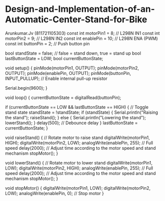 # Design-and-Implementation-of-an-Automatic-Center-Stand-for-Bike
Arunkumar.Jv (811721105303)
const int motorPin1 = 8; // L298N IN1
const int motorPin2 = 9; // L298N IN2
const int enablePin = 10; // L298N ENA (PWM)
const int buttonPin = 2; // Push button pin

bool standState = false; // false = stand down, true = stand up
bool lastButtonState = LOW;
bool currentButtonState;

void setup() {
  pinMode(motorPin1, OUTPUT);
  pinMode(motorPin2, OUTPUT);
  pinMode(enablePin, OUTPUT);
  pinMode(buttonPin, INPUT_PULLUP); // Enable internal pull-up resistor

  Serial.begin(9600);
}

void loop() {
  currentButtonState = digitalRead(buttonPin);

  if (currentButtonState == LOW && lastButtonState == HIGH) {
    // Toggle stand state
    standState = !standState;
    if (standState) {
      Serial.println("Raising the stand");
      raiseStand();
    } else {
      Serial.println("Lowering the stand");
      lowerStand();
    }
    delay(500); // Debounce delay
  }
  lastButtonState = currentButtonState;
}

void raiseStand() {
  // Rotate motor to raise stand
  digitalWrite(motorPin1, HIGH);
  digitalWrite(motorPin2, LOW);
  analogWrite(enablePin, 255); // Full speed
  delay(2000); // Adjust time according to the motor speed and stand mechanism
  stopMotor();
}

void lowerStand() {
  // Rotate motor to lower stand
  digitalWrite(motorPin1, LOW);
  digitalWrite(motorPin2, HIGH);
  analogWrite(enablePin, 255); // Full speed
  delay(2000); // Adjust time according to the motor speed and stand mechanism
  stopMotor();
}

void stopMotor() {
  digitalWrite(motorPin1, LOW);
  digitalWrite(motorPin2, LOW);
  analogWrite(enablePin, 0); // Stop motor
}
